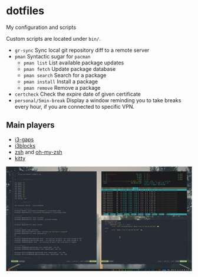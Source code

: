 # dotfiles

My configuration and scripts

Custom scripts are located under `bin/`.

- `gr-sync` Sync local git repository diff to a remote server
- `pman` Syntactic sugar for `pacman`
  - `pman list` List available package updates
  - `pman fetch` Update package database
  - `pman search` Search for a package
  - `pman install` Install a package
  - `pman remove` Remove a package
- `certcheck` Check the expire date of given certificate
- `personal/5min-break` Display a window reminding you to take breaks every hour, if you are connected to specific VPN.


## Main players

- [i3-gaps](https://github.com/Airblader/i3)
- [i3blocks](https://github.com/vivien/i3blocks)
- [zsh](http://www.zsh.org/) and [oh-my-zsh](https://github.com/ohmyzsh/ohmyzsh)
- [kitty](https://github.com/kovidgoyal/kitty)

![Image of Desktop](i3wm.png)
